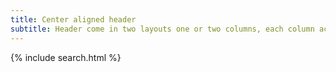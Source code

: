 ```yaml
---
title: Center aligned header
subtitle: Header come in two layouts one or two columns, each column accepting any content, text, images, videos or any includes.
---
```


{% include search.html %}